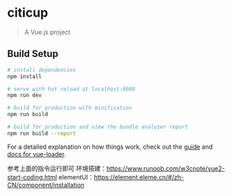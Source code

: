 # citicup

> A Vue.js project

## Build Setup

``` bash
# install dependencies
npm install

# serve with hot reload at localhost:8080
npm run dev

# build for production with minification
npm run build

# build for production and view the bundle analyzer report
npm run build --report
```

For a detailed explanation on how things work, check out the [guide](http://vuejs-templates.github.io/webpack/) and [docs for vue-loader](http://vuejs.github.io/vue-loader).

参考上面的指令运行即可
环境搭建：https://www.runoob.com/w3cnote/vue2-start-coding.html
elementUI：https://element.eleme.cn/#/zh-CN/component/installation